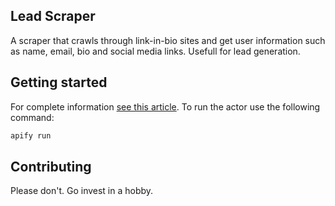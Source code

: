 ## Lead Scraper

A scraper that crawls through link-in-bio sites and get user information such as name, email, bio and social media links. Usefull for lead generation.

## Getting started

For complete information [see this article](https://docs.apify.com/platform/actors/development#build-actor-locally). To run the actor use the following command:

```bash
apify run
```

## Contributing

Please don't. Go invest in a hobby.
